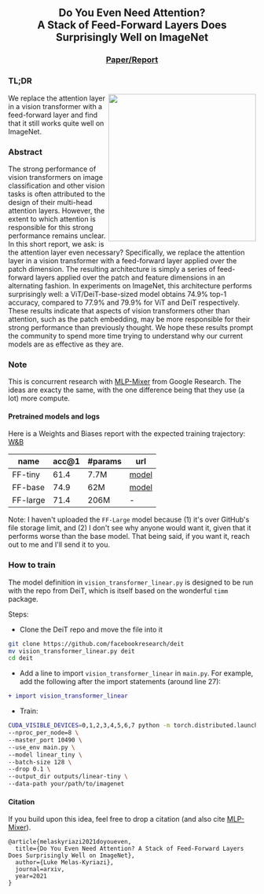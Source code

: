 <div align="center">   

## Do You Even Need Attention? <br /> A Stack of Feed-Forward Layers Does Surprisingly Well on ImageNet
### [Paper/Report](https://arxiv.org/abs/2105.02723)
</div>
 
### TL;DR 
<img width="300" align="right" src="https://github.com/lukemelas/do-you-even-need-attention/releases/download/v0.0.1/do-you-even-need-attention.png" />
We replace the attention layer in a vision transformer with a feed-forward layer and find that it still works quite well on ImageNet. 

### Abstract
The strong performance of vision transformers on image classification and other vision tasks is often attributed to the design of their multi-head attention layers. However, the extent to which attention is responsible for this strong performance remains unclear. In this short report, we ask: is the attention layer even necessary? Specifically, we replace the attention layer in a vision transformer with a feed-forward layer applied over the patch dimension. The resulting architecture is simply a series of feed-forward layers applied over the patch and feature dimensions in an alternating fashion. In experiments on ImageNet, this architecture performs surprisingly well: a ViT/DeiT-base-sized model obtains 74.9\% top-1 accuracy, compared to 77.9\% and 79.9\% for ViT and DeiT respectively. These results indicate that aspects of vision transformers other than attention, such as the patch embedding, may be more responsible for their strong performance than previously thought. We hope these results prompt the community to spend more time trying to understand why our current models are as effective as they are.

### Note
This is concurrent research with [MLP-Mixer](https://arxiv.org/abs/2105.01601) from Google Research. The ideas are exacty the same, with the one difference being that they use (a lot) more compute. 

#### Pretrained models and logs

Here is a Weights and Biases report with the expected training trajectory: [W&B](https://wandb.ai/lukemelas2/deit-experiments/reports/Do-You-Even-Need-Attention---Vmlldzo2NjUxMzI?accessToken=8kebvweue0gd1s6qiav2orco97v85glogsi8i83576j42bb1g39e59px56lkk4zu)

| name | acc@1  | #params | url |
| --- | --- | --- | --- |
| FF-tiny | 61.4 | 7.7M | [model](https://github.com/lukemelas/do-you-even-need-attention/releases/download/v0.0.1/linear-tiny-checkpoint.pth) |
| FF-base | 74.9  | 62M | [model](https://github.com/lukemelas/do-you-even-need-attention/releases/download/v0.0.1/linear-base-checkpoint.pth) |
| FF-large | 71.4  | 206M | - |

Note: I haven't uploaded the `FF-Large` model because (1) it's over GitHub's file storage limit, and (2) I don't see why anyone would want it, given that it performs worse than the base model. That being said, if you want it, reach out to me and I'll send it to you. 

### How to train   

The model definition in `vision_transformer_linear.py` is designed to be run with the repo from DeiT, which is itself based on the wonderful `timm` package.

Steps:
 * Clone the DeiT repo and move the file into it
 ```bash
git clone https://github.com/facebookresearch/deit
mv vision_transformer_linear.py deit
cd deit
 ```
 
 * Add a line to import `vision_transformer_linear` in `main.py`. For example, add the following after the import statements (around line 27):
```diff
+ import vision_transformer_linear
```
 
 * Train: 
```bash
CUDA_VISIBLE_DEVICES=0,1,2,3,4,5,6,7 python -m torch.distributed.launch \
--nproc_per_node=8 \
--master_port 10490 \
--use_env main.py \
--model linear_tiny \
--batch-size 128 \
--drop 0.1 \
--output_dir outputs/linear-tiny \
--data-path your/path/to/imagenet
```

#### Citation
If you build upon this idea, feel free to drop a citation (and also cite [MLP-Mixer](https://arxiv.org/abs/2105.01601)). 
```
@article{melaskyriazi2021doyoueven,
  title={Do You Even Need Attention? A Stack of Feed-Forward Layers Does Surprisingly Well on ImageNet},
  author={Luke Melas-Kyriazi},
  journal=arxiv,
  year=2021
}
```
